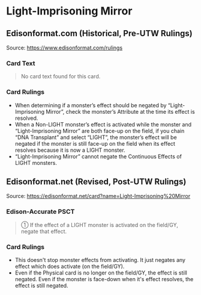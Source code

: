 # Light-Imprisoning Mirror

## Edisonformat.com (Historical, Pre-UTW Rulings)

Source: https://www.edisonformat.com/rulings

### Card Text

> No card text found for this card.

### Card Rulings

*   When determining if a monster’s effect should be negated by “Light-Imprisoning Mirror”, check the monster’s Attribute at the time its effect is resolved.
*   When a Non-LIGHT monster’s effect is activated while the monster and “Light-Imprisoning Mirror” are both face-up on the field, if you chain “DNA Transplant” and select “LIGHT”, the monster’s effect will be negated if the monster is still face-up on the field when its effect resolves because it is now a LIGHT monster.
*   “Light-Imprisoning Mirror” cannot negate the Continuous Effects of LIGHT monsters.

## Edisonformat.net (Revised, Post-UTW Rulings)

Source: https://edisonformat.net/card?name=Light-Imprisoning%20Mirror

### Edison-Accurate PSCT

> ① If the effect of a LIGHT monster is activated on the field/GY, negate that effect.

### Card Rulings

*   This doesn't stop monster effects from activating.
It just negates any effect which does activate (on the field/GY).
*   Even if the Physical card is no longer on the field/GY, the effect is still negated.
Even if the monster is face-down when it's effect resolves, the effect is still negated.
            